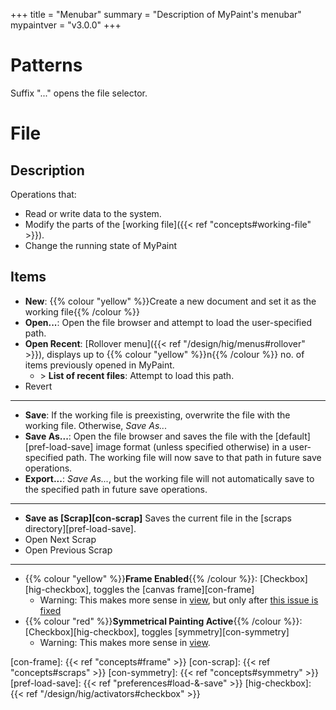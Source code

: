 +++
title = "Menubar"
summary = "Description of MyPaint's menubar"
mypaintver = "v3.0.0"
+++

# Patterns
Suffix "..." opens the file selector.

# File
## Description
Operations that:
- Read or write data to the system.
- Modify the parts of the [working file]({{< ref "concepts#working-file" >}}).
- Change the running state of MyPaint

## Items
- **New**: {{% colour "yellow" %}}Create a new document and set it as the working file{{% /colour %}}
- **Open...**: Open the file browser and attempt to load the user-specified path.
- **Open Recent**: [Rollover menu]({{< ref "/design/hig/menus#rollover" >}}), displays up to {{% colour "yellow" %}}n{{% /colour %}} no. of items previously opened in MyPaint.
    - \> **List of recent files**: Attempt to load this path.
- Revert

---

- **Save**: If the working file is preexisting, overwrite the file with the working file. Otherwise, *Save As...*
- **Save As...**: Open the file browser and saves the file with the [default][pref-load-save] image format (unless specified otherwise) in a user-specified path. The working file will now save to that path in future save operations.
- **Export...**: *Save As...*, but the working file will not automatically save to the specified path in future save operations.

---

- **Save as [Scrap][con-scrap]** Saves the current file in the [scraps directory][pref-load-save].
- Open Next Scrap
- Open Previous Scrap

---
- {{% colour "yellow" %}}**Frame Enabled**{{% /colour %}}: [Checkbox][hig-checkbox], toggles the [canvas frame][con-frame]
    - Warning: This makes more sense in [view][menu-view], but only after [this issue is fixed](https://github.com/mypaint/mypaint/issues/1227)
- {{% colour "red" %}}**Symmetrical Painting Active**{{% /colour %}}: [Checkbox][hig-checkbox], toggles [symmetry][con-symmetry]
    - Warning: This makes more sense in [view][menu-view].

[menu-view]: #View
[con-frame]: {{< ref "concepts#frame" >}}
[con-scrap]: {{< ref "concepts#scraps" >}}
[con-symmetry]: {{< ref "concepts#symmetry" >}}
[pref-load-save]: {{< ref "preferences#load-&-save" >}}
[hig-checkbox]: {{< ref "/design/hig/activators#checkbox" >}}
